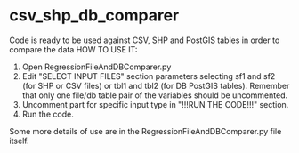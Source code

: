 # csv_shp_db_comparer
Code is ready to be used against CSV, SHP and PostGIS tables in order to compare the data
HOW TO USE IT:
1. Open RegressionFileAndDBComparer.py
2. Edit "SELECT INPUT FILES" section parameters selecting sf1 and sf2 (for SHP or CSV files) or tbl1 and tbl2 (for DB PostGIS tables). Remember that only one file/db table pair of the variables should be uncommented.
3. Uncomment part for specific input type in "!!!RUN THE CODE!!!" section.
4. Run the code.

Some more details of use are in the RegressionFileAndDBComparer.py file itself.

